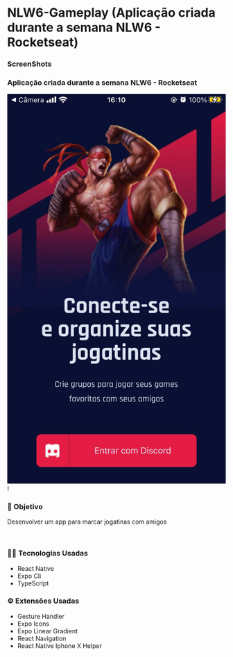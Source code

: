 # NLW6-Gameplay (Aplicação criada durante a semana NLW6 - Rocketseat)

<h3>ScreenShots</h3>

<h3>Aplicação criada durante a semana NLW6 - Rocketseat</h3>

![Screenshot_1](/preview-project/print1.jpeg "Screenshot_1")!



<h3>🎯 Objetivo</h3>
<p>Desenvolver um app para marcar jogatinas com amigos</p>
<br />
<h3>👩‍💻 Tecnologias Usadas</h3>
<ul>
    <li>React Native</li>
    <li>Expo Cli</li>
    <li>TypeScript</li>
</ul>
<h3>⚙ Extensões Usadas</h3>
<ul>
    <li>Gesture Handler</li>
    <li>Expo Icons</li>
    <li>Expo Linear Gradient</li>
    <li>React Navigation</li>
    <li>React Native Iphone X Helper</li>
</ul>
